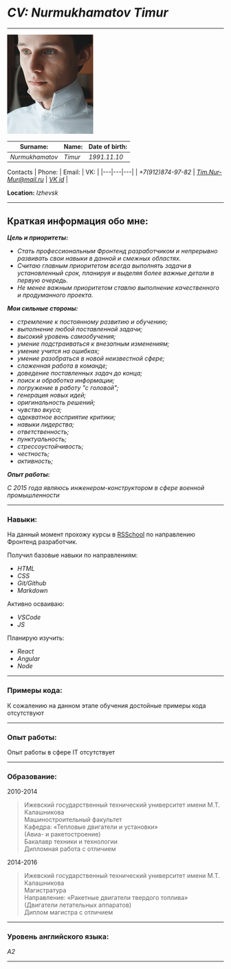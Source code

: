 # _**CV:**_ *Nurmukhamatov Timur*
---
![Sorry...Image Not Found](https://github.com/TimNurMur/Test/blob/master/images/Photo.png?raw=true)

| Surname: | Name: | Date of birth: |
|---|---|---|
| *Nurmukhamatov* | *Timur* | *1991.11.10* |

Contacts
| Phone: | Email: | VK: |
|---|---|---|
| *+7(912)874-97-82* | *Tim.Nur-Mur@mail.ru* | *[VK id](https://vk.com/idrakosha)* |

**Location:** *Izhevsk*

---
## **Краткая информация обо мне:**

 _**Цель и приоритеты:**_
 - *Стать профессиональным Фронтенд разработчиком и непрерывно развивать свои навыки в данной и смежных областях.*
 - *Считаю главным приоритетом всегда выполнять задачи в установленный срок, планируя и выделяя более важные детали в первую очередь.*
 - *Не менее важным приоритетом ставлю выполнение качественного и продуманного проекта.*


 _**Мои сильные стороны:**_
 - *стремление к постоянному развитию и обучению;*
 - *выполнение любой поставленной задачи;*
 - *высокий уровень самообучения;*
 - *умение подстраиваться к внезапным изменениям;*
 - *умение учится на ошибках;*
 - *умение разобраться в новой неизвестной сфере;*
 - *слаженная работа в команде;*
 - *доведение поставленных задач до конца;*
 - *поиск и обработка информации;*
 - *погружение в работу "с головой";*
 - *генерация новых идей;*
 - *оригинальность решений;*
 - *чувство вкуса;*
 - *адекватное восприятие критики;*
 - *навыки лидерства;*
 - *ответственность;*
 - *пунктуальность;*
 - *стрессоустойчивость;*
 - *честность;*
 - *активность;*


 _**Опыт работы:**_

 *С 2015 года являюсь инженером-конструктором в сфере военной промышленности*

---

### **Навыки:**
На данный момент прохожу курсы в [RSSchool](https://app.rs.school) по направлению Фронтенд разработчик.

Получил базовые навыки по направлениям:
- *HTML*
- *CSS*
- *Git/Github*
- *Markdown*

Активно осваиваю:
- *VSCode*
- *JS*

Планирую изучить:
- *React*
- *Angular*
- *Node*

---

### **Примеры кода:**

К сожалению на данном этапе обучения достойные примеры кода отсутствуют

---

### **Опыт работы:**

Опыт работы в сфере IT отсутствует

---

### **Образование:**

2010-2014
> Ижевский государственный технический университет имени М.Т. Калашникова\
Машиностроительный факультет\
Кафедра: «Тепловые двигатели и установки»\
(Авиа- и ракетостроение)\
Бакалавр техники и технологии\
Дипломная работа с отличием

2014-2016
> Ижевский государственный технический университет имени М.Т. Калашникова\
Магистратура\
Направление: «Ракетные двигатели твердого топлива»\
(Двигатели летательных аппаратов)\
Диплом магистра с отличием
---

### **Уровень английского языка:**

*A2*

 ---
